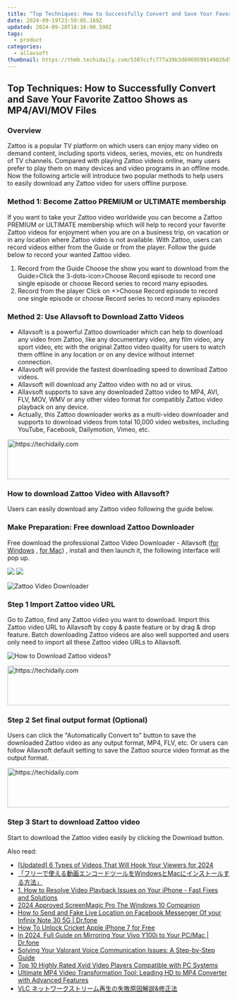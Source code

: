 ```yaml
---
title: "Top Techniques: How to Successfully Convert and Save Your Favorite Zattoo Shows as MP4/AVI/MOV Files"
date: 2024-09-19T23:59:05.169Z
updated: 2024-09-20T18:16:00.590Z
tags:
  - product
categories:
  - allavsoft
thumbnail: https://thmb.techidaily.com/5307ccfc777a39b3d6969599149826d5178dfcbddb72a6dfb46b368d884a1028.jpg
---
```


## Top Techniques: How to Successfully Convert and Save Your Favorite Zattoo Shows as MP4/AVI/MOV Files

### Overview

Zattoo is a popular TV platform on which users can enjoy many video on demand content, including sports videos, series, movies, etc on hundreds of TV channels. Compared with playing Zattoo videos online, many users prefer to play them on many devices and video programs in an offline mode. Now the following article will introduce two popular methods to help users to easily download any Zattoo video for users offline purpose.

### Method 1: Become Zattoo PREMIUM or ULTIMATE membership

If you want to take your Zattoo video worldwide you can become a Zattoo PREMIUM or ULTIMATE membership which will help to record your favorite Zattoo videos for enjoyment when you are on a business trip, on vacation or in any location where Zattoo video is not available. With Zattoo, users can record videos either from the Guide or from the player. Follow the guide below to record your wanted Zattoo video.

1. Record from the Guide Choose the show you want to download from the Guide>Click the 3-dots-icon>Choose Record episode to record one single episode or choose Record series to record many episodes.
2. Record from the player Click on +>Choose Record episode to record one single episode or choose Record series to record many episodes

### Method 2: Use Allavsoft to Download Zatto Videos

* Allavsoft is a powerful Zattoo downloader which can help to download any video from Zattoo, like any documentary video, any film video, any sport video, etc with the original Zattoo video quality for users to watch them offline in any location or on any device without internet connection.
* Allavsoft will provide the fastest downloading speed to download Zattoo videos.
* Allavsoft will download any Zattoo video with no ad or virus.
* Allavsoft supports to save any downloaded Zattoo video to MP4, AVI, FLV, MOV, WMV or any other video format for compatibly Zattoo video playback on any device.
* Actually, this Zattoo downloader works as a multi-video downloader and supports to download videos from total 10,000 video websites, including YouTube, Facebook, Dailymotion, Vimeo, etc.

<!-- affiliate ads begin -->
<a href="https://appsumo.8odi.net/c/5597632/2087395/7443" target="_top" id="2087395">
  <img src="//a.impactradius-go.com/display-ad/7443-2087395" border="0" alt="https://techidaily.com" width="728" height="90"/>
</a>
<img height="0" width="0" src="https://appsumo.8odi.net/i/5597632/2087395/7443" style="position:absolute;visibility:hidden;" border="0" />
<!-- affiliate ads end -->

### How to download Zattoo Video with Allavsoft?

Users can easily download any Zattoo video following the guide below.

### Make Preparation: Free download Zattoo Downloader

Free download the professional Zattoo Video Downloader - Allavsoft ([for Windows](https://tools.techidaily.com/allavsoft/products/) , [for Mac](https://tools.techidaily.com/allavsoft/products/)) , install and then launch it, the following interface will pop up.

[![](https://www.allavsoft.com/how-to/../images/how-to/free-download-win.jpg)](https://tools.techidaily.com/allavsoft/products/) [![](https://www.allavsoft.com/how-to/../images/how-to/free-download-mac.jpg)](https://tools.techidaily.com/allavsoft/products/)

![Zattoo Video Downloader](https://www.allavsoft.com/how-to/../images/allavsoft/screen-shot-600.jpg)

### Step 1 Import Zattoo video URL

Go to Zattoo, find any Zattoo video you want to download. Import this Zattoo video URL to Allavsoft by copy & paste feature or by drag & drop feature. Batch downloading Zattoo videos are also well supported and users only need to import all these Zattoo video URLs to Allavsoft.

![How to Download Zattoo videos?](https://www.allavsoft.com/how-to/../images/how-to/download-rtmp-video/download-rtmp-video.jpg)

<!-- affiliate ads begin -->
<a href="https://appsumo.8odi.net/c/5597632/2105859/7443" target="_top" id="2105859">
  <img src="//a.impactradius-go.com/display-ad/7443-2105859" border="0" alt="https://techidaily.com" width="728" height="90"/>
</a>
<img height="0" width="0" src="https://appsumo.8odi.net/i/5597632/2105859/7443" style="position:absolute;visibility:hidden;" border="0" />
<!-- affiliate ads end -->

### Step 2 Set final output format (Optional)

Users can click the "Automatically Convert to" button to save the downloaded Zattoo video as any output format, MP4, FLV, etc. Or users can follow Allavsoft default setting to save the Zattoo source video format as the output format.

<!-- affiliate ads begin -->
<a href="https://ephamedtechinc.pxf.io/c/5597632/2136621/26400" target="_top" id="2136621">
  <img src="//a.impactradius-go.com/display-ad/26400-2136621" border="0" alt="https://techidaily.com" width="728" height="90"/>
</a>
<img height="0" width="0" src="https://ephamedtechinc.pxf.io/i/5597632/2136621/26400" style="position:absolute;visibility:hidden;" border="0" />
<!-- affiliate ads end -->

### Step 3 Start to download Zattoo video

Start to download the Zattoo video easily by clicking the Download button.

<ins class="adsbygoogle"
     style="display:block"
     data-ad-format="autorelaxed"
     data-ad-client="ca-pub-7571918770474297"
     data-ad-slot="1223367746"></ins>

<ins class="adsbygoogle"
     style="display:block"
     data-ad-client="ca-pub-7571918770474297"
     data-ad-slot="8358498916"
     data-ad-format="auto"
     data-full-width-responsive="true"></ins>

<span class="atpl-alsoreadstyle">Also read:</span>
<div><ul>
<li><a href="https://fox-http.techidaily.com/updated-6-types-of-videos-that-will-hook-your-viewers-for-2024/"><u>[Updated] 6 Types of Videos That Will Hook Your Viewers for 2024</u></a></li>
<li><a href="https://win-web.techidaily.com/1726030498348-windowsmac/"><u>「フリーで使える動画エンコードツールをWindowsとMacにインストールする方法」</u></a></li>
<li><a href="https://win-web.techidaily.com/1-how-to-resolve-video-playback-issues-on-your-iphone-fast-fixes-and-solutions/"><u>1. How to Resolve Video Playback Issues on Your iPhone - Fast Fixes and Solutions</u></a></li>
<li><a href="https://on-screen-recording.techidaily.com/2024-approved-screenmagic-pro-the-windows-10-companion/"><u>2024 Approved ScreenMagic Pro The Windows 10 Companion</u></a></li>
<li><a href="https://location-social.techidaily.com/how-to-send-and-fake-live-location-on-facebook-messenger-of-your-infinix-note-30-5g-drfone-by-drfone-virtual-android/"><u>How to Send and Fake Live Location on Facebook Messenger Of your Infinix Note 30 5G | Dr.fone</u></a></li>
<li><a href="https://sim-unlock.techidaily.com/how-to-unlock-cricket-apple-iphone-7-for-free-by-drfone-ios/"><u>How To Unlock Cricket Apple iPhone 7 for Free</u></a></li>
<li><a href="https://screen-mirror.techidaily.com/in-2024-full-guide-on-mirroring-your-vivo-y100i-to-your-pcmac-drfone-by-drfone-android/"><u>In 2024, Full Guide on Mirroring Your Vivo Y100i to Your PC/Mac | Dr.fone</u></a></li>
<li><a href="https://sound-issues.techidaily.com/solving-your-valorant-voice-communication-issues-a-step-by-step-guide/"><u>Solving Your Valorant Voice Communication Issues: A Step-by-Step Guide</u></a></li>
<li><a href="https://win-web.techidaily.com/top-10-highly-rated-xvid-video-players-compatible-with-pc-systems/"><u>Top 10 Highly Rated Xvid Video Players Compatible with PC Systems</u></a></li>
<li><a href="https://win-web.techidaily.com/ultimate-mp4-video-transformation-tool-leading-hd-to-mp4-converter-with-advanced-features/"><u>Ultimate MP4 Video Transformation Tool: Leading HD to MP4 Converter with Advanced Features</u></a></li>
<li><a href="https://win-web.techidaily.com/vlc-and/"><u>VLC ネットワークストリーム再生の失敗原因解説&修正法</u></a></li>
</ul></div>

